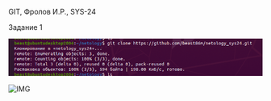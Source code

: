 GIT, Фролов И.Р., SYS-24

Задание 1

![IMG](https://github.com/beast86m/netology_sys24/raw/main/img1.png)

![IMG](https://github.combeast86_m/netology_sys24/raw/main/img2.png)